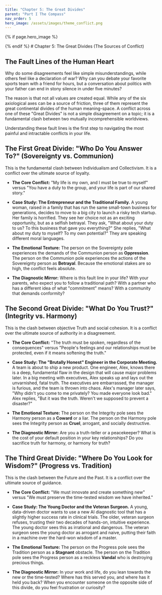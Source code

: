 ```yaml
---
title: "Chapter 5: The Great Divides"
parent: "Part I The Compass"
nav_order: 5
hero_image: /assets/images/theme_conflict.png
---
```

{% if page.hero_image %}
<div class="hero-banner"><img src="{{ page.hero_image | relative_url }}" alt=""></div>
{% endif %}
# Chapter 5: The Great Divides (The Sources of Conflict)

## The Fault Lines of the Human Heart

Why do some disagreements feel like simple misunderstandings, while others feel like a declaration of war? Why can you debate your favorite sports team with a friend for hours, but a conversation about politics with your father can end in stony silence in under five minutes?

The reason is that not all values are created equal. While any of the six axiological axes can be a source of friction, three of them represent the great continental divides of the human meaning-space. A conflict across one of these "Great Divides" is not a simple disagreement on a topic; it is a fundamental clash between two mutually incomprehensible worldviews.

Understanding these fault lines is the first step to navigating the most painful and intractable conflicts in your life.

## The First Great Divide: "Who Do You Answer To?" (Sovereignty vs. Communion)

This is the fundamental clash between Individualism and Collectivism. It is a conflict over the ultimate source of loyalty.

*   **The Core Conflict:** "My life is my own, and I must be true to myself" versus "You have a duty to the group, and your life is part of our shared story."

*   **Case Study: The Entrepreneur and the Traditional Family.** A young woman, raised in a family that has run the same small-town business for generations, decides to move to a big city to launch a risky tech startup. Her family is horrified. They see her choice not as an exciting opportunity, but as a selfish betrayal. They ask, "What about your duty to us? To this business that gave you everything?" She replies, "What about my duty to myself? To my own potential?" They are speaking different moral languages.

*   **The Emotional Texture:** The person on the Sovereignty pole experiences the demands of the Communion person as **Oppression**. The person on the Communion pole experiences the actions of the Sovereignty person as **Betrayal**. Because the emotional stakes are so high, the conflict feels absolute.

*   **The Diagnostic Mirror:** Where is this fault line in your life? With your parents, who expect you to follow a traditional path? With a partner who has a different idea of what "commitment" means? With a community that demands conformity?

## The Second Great Divide: "What Do You Trust?" (Integrity vs. Harmony)

This is the clash between objective Truth and social cohesion. It is a conflict over the ultimate source of authority in a disagreement.

*   **The Core Conflict:** "The truth must be spoken, regardless of the consequences" versus "People's feelings and our relationships must be protected, even if it means softening the truth."

*   **Case Study: The "Brutally Honest" Engineer in the Corporate Meeting.** A team is about to ship a new product. One engineer, Alex, knows there is a deep, fundamental flaw in the design that will cause major problems later. In a big meeting with executives, Alex speaks up and lays out the unvarnished, fatal truth. The executives are embarrassed, the manager is furious, and the team is thrown into chaos. Alex's manager later says, "Why didn't you come to me privately? You made everyone look bad." Alex replies, "But it was the truth. Weren't we supposed to prevent a disaster?"

*   **The Emotional Texture:** The person on the Integrity pole sees the Harmony person as a **Coward** or a liar. The person on the Harmony pole sees the Integrity person as **Cruel**, arrogant, and socially destructive.

*   **The Diagnostic Mirror:** Are you a truth-teller or a peacekeeper? What is the cost of your default position in your key relationships? Do you sacrifice truth for harmony, or harmony for truth?

## The Third Great Divide: "Where Do You Look for Wisdom?" (Progress vs. Tradition)

This is the clash between the Future and the Past. It is a conflict over the ultimate source of guidance.

*   **The Core Conflict:** "We must innovate and create something new" versus "We must preserve the time-tested wisdom we have inherited."

*   **Case Study: The Young Doctor and the Veteran Surgeon.** A young, data-driven doctor wants to use a new AI diagnostic tool that has a slightly higher success rate in clinical trials. The older, veteran surgeon refuses, trusting their two decades of hands-on, intuitive experience. The young doctor sees this as irrational and dangerous. The veteran surgeon sees the young doctor as arrogant and naive, putting their faith in a machine over the hard-won wisdom of a master.

*   **The Emotional Texture:** The person on the Progress pole sees the Tradition person as a **Stagnant** obstacle. The person on the Tradition pole sees the Progress person as a reckless **Vandal** who is destroying precious things.

*   **The Diagnostic Mirror:** In your work and life, do you lean towards the new or the time-tested? Where has this served you, and where has it held you back? When you encounter someone on the opposite side of this divide, do you feel frustration or curiosity?
